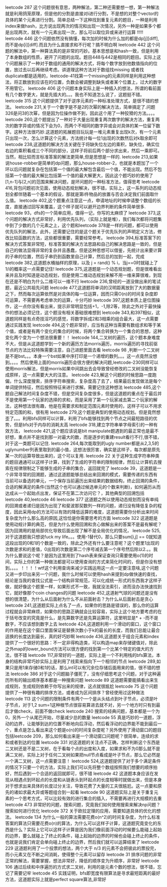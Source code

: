 leetcode 287 这个问题很有意思，两种解法，第二种还需要想一想，第一种解法就是利用鸽笼原理，但是他的分割是直接对i进行分割，不是想的对整个vector的具体的某个元素进行分割。简单总结一下这种找到重复元素的题目，一种是利用index来做hash，比方说出现两次的情况和出现一次情况，另外一种是如果多个都是出现两次，就有一个元素出现一次，那么可以取位异或来进行运算
!!!!!  leetcode 446 这个问题依然没有搞懂，每次加的时候为什么加的都是dp[j][diff],而不是dp[i][diff].而且为什么直接求和不行呢？搞不明白啊
leetcode 442 这个问题的解法中，第一种算法真的是非常的巧妙。基本思想是和hash一致，但是利用了本身数组的性质，避开了问题的出现。题目448与442是相同的题目。实际上这个问题展示了一种对于数组的通用的解决方式，将每个数字放到他数值指向的位置，放过去以后再继续考虑。讲道理这种方法对于数组找missing 或者找duplicate都是适用的，leetcode-41找第一个missing的元素同样是利用这种想法，将正数放到应该在的位置，负数会被调整到缺失或者某个位置上，过大的数字不用管它。
leetcode 406 这个问题本身实际上是一种插入的想法，所谓的看前面有几个数字更大，就是先插大的。。。我也不知道怎么说了，这题挺不错。
leetcode 315 这个问题提供了对于逆序元素的一种标准处理方式，是很不错的想法。
leetcode 231,关于一个数字是不是2的次幂的解决方法，简单搞定了.问题326是问3的次幂，但是因为位操作做不到，因此这个用了一种狡猾的方法。。。。
leetcode 260,这个题提出了一种对于大量出现重复两次数字的解决方法，重复两次的数字异或的情况下会为0，而两个不相同的数字异或会对具体的某一位留下数字。这种方法很巧妙.这道题的拓展题目玩玩是一堆元素重复出现k次，有一个元素只出现一次，怎么计算这个元素，方法统计每一位1出现的次数然后对k取余即可
leetcode 238,这道题的解决方法关键在于将缺失位左边的乘积，缺失位，确实位右边的乘积看成三个不同的部分，这样子将前后两个部分求出来，然后一乘即可。当然，相比较而言标准答案的解法更简单,但是思想是一样的.
leetcode 213,如果说house-robber是简单的dp问题，那么house-robber-2，也就是本题加了一个环以后问题就复杂在包括第一个值的最大解包含最后一个值，不能出现。然后不包括第一个值的最大解比包括第一个值的最大解更大，因此这个题巧妙的使用了[1,n-1]与[2,n]的范围来解决问题，是环问题的一种标准方法，值得思考
leetcode 416,背包问题初次见面，使用动态规划解决，很不错，实际上，这一系列的动态规划全都伴随着一个基本的假设，那就是第i件物品的放置与否会决定我们前面取什么值。
leetcode 402,这个题重点注意这一点，申请地址的时候申请整个数组的长度，直接通过回写来覆盖，这个样子就可以避开边界判断的条件简单很多.
leetcode 93，dfs的一个简单应用，值得一记，你写的太麻烦了
leetcode 373,这个问题的解决方式非常好，利用优先队列，（实际上就是堆），我们每次都将问题集中到了少数的几个元素之上，这个题和leetcode 378是一样的问题，都可以使用优先队列的解法，此外，还需要记住的是这个题关于优先队列的声明定义方法，修改比较函数的方法，这些都很重要，需要经常参考。
leetcode 394,标准答案下的解决方式答案非常短，标准答案的解决方法思路和自己的解决思路是一致的，但是自己的做法显得非常的复杂并且愚蠢，但是这种思想可以借鉴，先统计出来要计算的子串的位置，然后子串扔到函数里自己计算，然后总的加到一起，完成
leetcode 382,这道题水桶抽样的原理，以及 j = rand() % i，当j==0时就碰上了1/i的概率这一点需要记住!
leetcode 375,这道题是一个动态规划题，但是很难看出来并且及时知道是动态规划，但是使用二维动态规划来解不用一维来算很难，到现在还是不明白为什么二维可以一维不行
leetcode 236,曾经的一道没做出来的笔试题，最近公共祖先问题
leetcode 477,这道题将单词的汉明距离放到了大的数据量之下，然而每次运算依然是对具体的每一位运算，因而只需O(n)的时间复杂度即可运算，不需要再考虑单次的运算，十分巧妙
leetcode 397,这题本质上是位图操作，这一点你没有看出来，提示非常明显包括+1，-1,除2等，除此之外对于最快操作的想法必须记住，这个题没有相关基础很难想到
leetcode 343,和397相似，这道题同样是有点奇技淫巧的感觉，将数字拆成2和3相乘的组合最大，这一点需要通过实践发现
leetcode 494,这个题非常好，应当有这种当需要有数组求和等于某个值，或者是有两个变化的集合的时候，将两个集合转换为一个集合的思想，这种变化两个变为一个想法很重要！！
leetcode 144,二叉树的遍历，这个题本身难度不大，但是从这道题学到一个新的遍历方法morris遍历，morris遍历的寻找前驱节点的方法比较特殊需要注意，自己进题里面去看
leetcode 98 ,判断一个二叉树是不是bst。。。本身一个bst如果中序打印是一个递增的数列。。。这一点竟然没想到。。。。然后使用上面的morris遍历会很方便的解决问题,leetcode-230同样可以使用morris解法，但是morris如果中间跳出去会导致曾经修改的二叉树没能恢复成原样，这一点需要大大的注意。
leetcode 423,解这个问题的时候思路一度跑偏，什么深度搜索，排序字符串搜索，复杂度高了去了，结果最后发现做法是每个单词提供特征，然后按照特征来进行求解。需要记住这种想法
leetcode 485,这个题自己解法时间复杂度不错，但是空间复杂度很多，但是这道题的重点在于最后并不是使用第一个玩家的选择的求和，而是采用了第一个玩家减去第二个玩家的解法，这种想法很有趣，他是在需要求和制定范围元素时使用的，这样子可以不用求特定范围的和，很有用
leetcode 279,这个题是典型的使用动态规划。但是竟然想歪了。。。利用bfs同样可以计算，利用了bfs能够找到两个节点之间最短路径的优势，但是bfs对于内存的消耗太高 
leetcode 318,建立字符串单字母索引的一种有效方法，
leetcode 421,这个题应该说是bit manipulate题遇到的最正常也是最不好想，重点并不是找到那一对最大的数，而是逐步的重建result看行不行,很不错，对于这一类题可以记住.
leetcode 264,每次能取到的ugly number都是从2,3,5的uglynumber列表里取到的最小值，这想法很厉害，确实是这样子，每次都是原先某一次的运算导致出来的，这个可以复用.
leetcode 22  关于这种生成字符串种类的题目通通可以这样子计算，找到了生成的字符串的限制规律，然后让计算机去搜索在规律限制之下能够生成的子串的集合，返回就完了
leetcode 39，这道题是一个非常寻常的回溯题，通过这道题能够总结出来回溯的模式，需要传递的东西有 当前可以备选的单元，一个保存当前遍历出来结果的数据结构，终止回溯的条件，合适的解满足的条件(当然这个也可以通过候选单元的个数来判断)，如何遍历从而达成从一个起始点出发，保证不在第二次访问它？，其他典型的回溯包括leetcode 40,leetcode 46
leetcode 377 这道题之所以使用动态规划而没有单纯的回溯或者递归是因为出现了和斐波那契数列一样的问题，递归没有降低复杂的程度，因此采用dp的方法可以有效的降低运算的难度，这道题需要你分析出来时间复杂度为什么那么高的原因,这恰恰是你需要思考的方面
leetcode 322 这道题是使用动规计算的典范，但是为什么使用回溯和贪心做解出来的答案不是最有解呢？因为回溯用的是局部优化导致后面出现了解不是全局优化的情况，
leetcode 525,对于这道题我只想说fuck my life。。。使用-1替代0，那么只要sum[i,j] == 0就知道这段出现的0和1的个数是一致的，除此之外还有什么要注意呢？这个题里1出现的次数是求和的差值，0出现的次数是第二个序号减去第一个序号然后除以2.。。我为什么要说这个呢？是因为这里用到了hash表来保证查询只需要使用o(1)的时间，实际上你的第一种做法都是可以使用查询的方式来简化时间的，但是你没有想到。。。。！！！！wtf这个利用查询来减少实践运用这一点一定要注意啥,这个问题又进一步印出来另一个问题，我什么时候可以使用hash来提到dp做快速的查找，结论是当我的查找公式是一个结构非常规范，可以化成统一形式的东西我才这样子做，就好像这个题里一样，如果形式不一致，我就没法索引，进而没办法快速找到它，就好像那个coin changes的问题
leetcode 452,这道射气球的问题还是没有想的很清楚，为什么从后面射为什么不从前面射击？为什么从后面射击是贪心
leetcode 241,这道题实际上点名了一点，如果你的思路是错误的，那么你的运算过程就会非常麻烦，如果你的思路正确就会比较容易，实际上这个地方要考虑的在于括号改变的究竟是什么，是先算数字还是先算运算符，这里明显是* + -而不是数字，不应该想到数字上去
leetcode 424,这道题利用一个滑动的窗口，这个窗口的作用是在这个窗口里面保证是替换次数小于k的最长的长度，而我们总能让最合适换的长度达到最长，真的好巧妙啊
leetcode 436,这道题关于组合元素和index提供了一个很好的思路：不一定非得构造类，可以构造map来存储键值对，除此之外map的lower_bound方法可以很方便的找到第一个比某个特定的值大的方法，很不错
leetcode 117,非常好的一道题，实际上是一个不利用栈的bfs算法，本身的结构非常巧妙实际上是利用了线索来指向下一个相邻的节点
leetcode 289,如果只是用1来存储0和1的话，那么int可以有冗余位存储后面用来的值，很不错的想法
leetcode 386 对于这个问题脑子僵死了，没有仔细思考这个问题，对于这种遍历所有的输出顺序基本都是一种搜索问题
leetcode 89  这道题需要能搞看出来生成规则，生成规则依赖于你写出来的规律，这点就很尴尬
leetcode 75  这个问题提供了一种很有趣的排序方法，或者成为区间排序？曾经使用过这种做法
leetcode 113 这个问题的限制条件有两个一个是从头结点到叶子节点，必须是叶子节点，对于1,2 sum=1这种根节点很容易算进去就不对，另一个地方时只有到最后才做check，前面不做check
leetcode 240 搜索的经典问题，基本都是一个为0，另外一个从尾巴开始，尽量减少总的数量
leetcode 55  真是巧妙的一道题，浮动的边界，让能够到达的位置不断地向后浮动，然后看浮动的边界能不能到最后一个，重点是怎么看出来这个题是o(n)的时间复杂度呢？另外使用了滑动窗口的题目包括leetcode 209，那么如何看出来是一个滑动窗口问题呢？很简单，连续的求和或者到达的位置
leetcode 331 对这道题的关注点不正确，怎样判断这个东西是二叉树还是不是二叉树，在于看每个点的出度和入度，如果求和不为0那么就不是满二叉树，实际上对于任何二叉树如果把null节点看成是叶子节点，那么它必然是一个满二叉树，这一点需要注意！
leetcode 524,这道题提供了对于多个满足条件的情况下只要一个的方法，实际上我们可以先将整个数组按照我们想要的顺序拍好，然后遇到一个合适的返回就即可，很不错
leetcode 42  这道题本身应该在发现从相遇点到环起点的长度和从链表头到环起点的长度相等时就做出来，但是本身对于想求出来具体的长度过分关注，导致花费了大量的工夫很尴尬。这一点要和原先的诸如求最大异或等题组合到一起看
leetcode 90  这道题实际上是关于重复元素的一个思考方式，可以比较有效的进行集合的插入，不需要再进行大规模的去重
leetcode 473 非常好的问题，搜索问题，究竟我们如何使用搜索来解决np问题？搜索如何进行优化
leetcode 372 关于欧拉定理的应用，需要知道具体的优化的想法。
leetcode 134 为什么一般的算法需要花费o(n^2)的时间复杂度，为什么标准答案的算法只需要花费o(n)的算法，为什么可以这样子计算，这道题究竟变化的东西是什么？实际上它可以这样子计算是因为我们像前面浮动的时候要么能碰上起始的边界，要么就碰上了终止的条件，碰上起始的边界的时候也会碰上终止的条件，也就是说我们肯定会单向碰上终止的边界，然后我们就可以运算结束了
leetcode 229 这道题利用了一个投票的想法，两个大于 n/3 的元素不会把彼此的票投完，而小元素又在不断之间消耗，使得整个元素可以留存
leetcode 31  排序问题的非常正常的解法，需要掌握，想法非常好，降低的顺序变为升顺序，非常好
leetcode 106 通过后续和中序遍历的方式求二叉树，利用的是元素个数的想法，很不错，忘记了需要记牢
leetcode 45  实践证明，bfs即宽度有限算法是寻求最短距离的最好方法，这道题实际上就是perfect square算法,非常好
